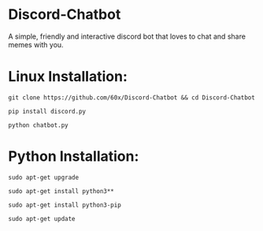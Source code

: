 # Discord-Chatbot

A simple, friendly and interactive discord bot that loves to chat and share memes with you.

# **Linux Installation:**
```
git clone https://github.com/60x/Discord-Chatbot && cd Discord-Chatbot

pip install discord.py

python chatbot.py
```
# **Python Installation:**
```
sudo apt-get upgrade

sudo apt-get install python3**

sudo apt-get install python3-pip

sudo apt-get update
```
